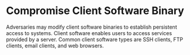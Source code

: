 # Compromise Client Software Binary

Adversaries may modify client software binaries to establish persistent access to systems. Client software enables users to access services provided by a server. Common client software types are SSH clients, FTP clients, email clients, and web browsers.